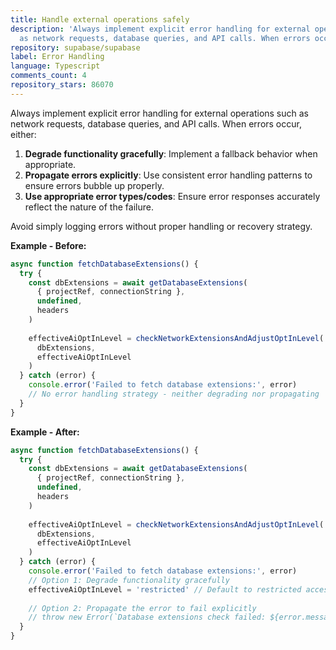 ```yaml
---
title: Handle external operations safely
description: 'Always implement explicit error handling for external operations such
  as network requests, database queries, and API calls. When errors occur, either:'
repository: supabase/supabase
label: Error Handling
language: Typescript
comments_count: 4
repository_stars: 86070
---
```


Always implement explicit error handling for external operations such as network requests, database queries, and API calls. When errors occur, either:

1. **Degrade functionality gracefully**: Implement a fallback behavior when appropriate.
2. **Propagate errors explicitly**: Use consistent error handling patterns to ensure errors bubble up properly.
3. **Use appropriate error types/codes**: Ensure error responses accurately reflect the nature of the failure.

Avoid simply logging errors without proper handling or recovery strategy.

**Example - Before:**
```typescript
async function fetchDatabaseExtensions() {
  try {
    const dbExtensions = await getDatabaseExtensions(
      { projectRef, connectionString },
      undefined,
      headers
    )
    
    effectiveAiOptInLevel = checkNetworkExtensionsAndAdjustOptInLevel(
      dbExtensions,
      effectiveAiOptInLevel
    )
  } catch (error) {
    console.error('Failed to fetch database extensions:', error)
    // No error handling strategy - neither degrading nor propagating
  }
}
```

**Example - After:**
```typescript
async function fetchDatabaseExtensions() {
  try {
    const dbExtensions = await getDatabaseExtensions(
      { projectRef, connectionString },
      undefined,
      headers
    )
    
    effectiveAiOptInLevel = checkNetworkExtensionsAndAdjustOptInLevel(
      dbExtensions,
      effectiveAiOptInLevel
    )
  } catch (error) {
    console.error('Failed to fetch database extensions:', error)
    // Option 1: Degrade functionality gracefully
    effectiveAiOptInLevel = 'restricted' // Default to restricted access on error
    
    // Option 2: Propagate the error to fail explicitly
    // throw new Error(`Database extensions check failed: ${error.message}`)
  }
}
```